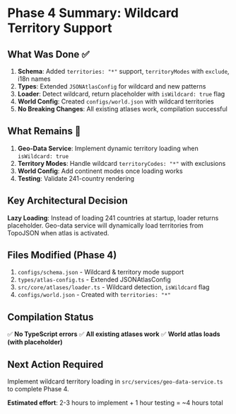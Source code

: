 # Phase 4 Summary: Wildcard Territory Support

## What Was Done ✅

1. **Schema**: Added `territories: "*"` support, `territoryModes` with `exclude`, i18n names
2. **Types**: Extended `JSONAtlasConfig` for wildcard and new patterns  
3. **Loader**: Detect wildcard, return placeholder with `isWildcard: true` flag
4. **World Config**: Created `configs/world.json` with wildcard territories
5. **No Breaking Changes**: All existing atlases work, compilation successful

## What Remains 🔄

1. **Geo-Data Service**: Implement dynamic territory loading when `isWildcard: true`
2. **Territory Modes**: Handle wildcard `territoryCodes: "*"` with exclusions
3. **World Config**: Add continent modes once loading works
4. **Testing**: Validate 241-country rendering

## Key Architectural Decision

**Lazy Loading**: Instead of loading 241 countries at startup, loader returns placeholder.
Geo-data service will dynamically load territories from TopoJSON when atlas is activated.

## Files Modified (Phase 4)

1. `configs/schema.json` - Wildcard & territory mode support
2. `types/atlas-config.ts` - Extended JSONAtlasConfig
3. `src/core/atlases/loader.ts` - Wildcard detection, `isWildcard` flag
4. `configs/world.json` - Created with `territories: "*"`

## Compilation Status

✅ **No TypeScript errors**
✅ **All existing atlases work**
✅ **World atlas loads (with placeholder)**

## Next Action Required

Implement wildcard territory loading in `src/services/geo-data-service.ts` to complete Phase 4.

**Estimated effort**: 2-3 hours to implement + 1 hour testing = ~4 hours total
